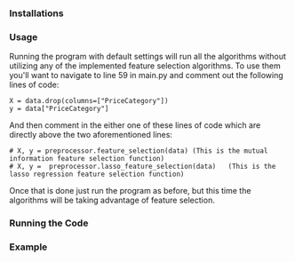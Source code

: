 ### Installations

### Usage

Running the program with default settings will run all the algorithms without utilizing any of the implemented feature selection algorithms. 
To use them you'll want to navigate to line 59 in main.py and comment out the following lines of code:

    X = data.drop(columns=["PriceCategory"])
    y = data["PriceCategory"]
    
And then comment in the either one of these lines of code which are directly above the two aforementioned lines:

    # X, y = preprocessor.feature_selection(data) (This is the mutual information feature selection function)
    # X, y =  preprocessor.lasso_feature_selection(data)   (This is the lasso regression feature selection function)
    
Once that is done just run the program as before, but this time the algorithms will be taking advantage of feature selection. 

### Running the Code

### Example

